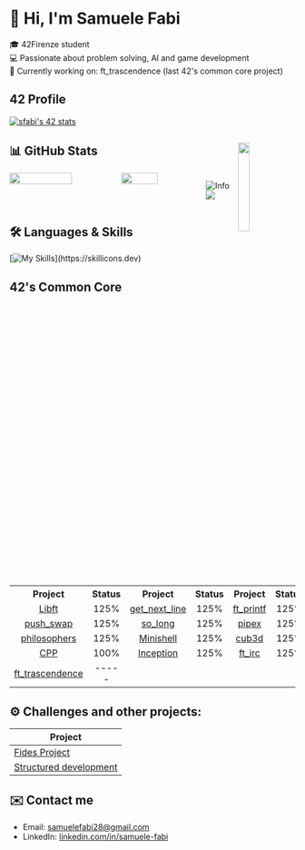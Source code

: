 # 👋 Hi, I'm Samuele Fabi

🎓 42Firenze student  
💻 Passionate about problem solving, AI and game development  
🌱 Currently working on: ft_trascendence (last 42's common core project)

## 42 Profile
[![sfabi's 42 stats](https://badge.mediaplus.ma/greenbinary/sfabi?1337Badge=off&UM6P=off)](https://github.com/oakoudad/badge42)

## 📊 GitHub Stats <img align="right" width="20%" src="https://komarev.com/ghpvc/?username=sfabi&label=PROFILE+VIEWS">
<div style="display: flex; justify-content: center;">
  <img width="56%" src="https://github-readme-stats.vercel.app/api?username=Sfabi28&theme=transparent&show_icons=true">
  <img width="42.5%" src="https://github-readme-stats.vercel.app/api/top-langs/?username=Sfabi28&theme=transparent&layout=compact">

  ![Info](https://github-profile-summary-cards.vercel.app/api/cards/profile-details?username=Sfabi28&theme=transparent)
  ![](https://github-profile-summary-cards.vercel.app/api/cards/productive-time?username=Sfabi28&theme=transparent)

</div>

## 🛠️ Languages & Skills
[![My Skills](https://skillicons.dev/icons?i=c,cpp,ts,py,lua,bash,linux,docker,git,github,vscode,)](https://skillicons.dev)
## 42's Common Core

<table>
  <tr>
    <th align="center">Project</th>
    <th align="center">Status</th>
    <th align="center">Project</th>
    <th align="center">Status</th>
    <th align="center">Project</th>
    <th align="center">Status</th>
  </tr>
  <tr>
    <td align="center"><a href="https://github.com/Sfabi28/Libft">Libft</a></td>
    <td align="center">125%</td>
    <td align="center"><a href="https://github.com/Sfabi28/gnl">get_next_line</a></td>
    <td align="center">125%</td>
    <td align="center"><a href="https://github.com/Sfabi28/Printf">ft_printf</a></td>
    <td align="center">125%</td>
  </tr>
  <tr>
    <td align="center"><a href="https://github.com/Sfabi28/Push_swap">push_swap</a></td>
    <td align="center">125%</td>
    <td align="center"><a href="https://github.com/Sfabi28/So_long">so_long</a></td>
    <td align="center">125%</td>
    <td align="center"><a href="https://github.com/Sfabi28/Pipex">pipex</a></td>
    <td align="center">125%</td>
  </tr>
  <tr>
    <td align="center"><a href="https://github.com/Sfabi28/Philopophers">philosophers</a></td>
    <td align="center">125%</td>
    <td align="center"><a href="https://github.com/Sfabi28/Minishell">Minishell</a></td>
    <td align="center">125%</td>
    <td align="center"><a href="https://github.com/Sfabi28/Cub3D">cub3d</a></td>
    <td align="center">125%</td>
  </tr>
  <tr>
    <td align="center"><a href="https://github.com/Sfabi28/CPP">CPP</a></td>
    <td align="center">100%</td>
    <td align="center"><a href="https://github.com/Sfabi28/Inception">Inception</a></td>
    <td align="center">125%</td>
    <td align="center"><a href="https://github.com/stescaro99/ft_irc">ft_irc</a></td>
    <td align="center">125%</td>
  </tr>
  <tr>
    <td align="center"><a href="https://github.com/stescaro99/ft_trascendence">ft_trascendence</a></td>
    <td align="center">-----</td>
    <td align="center"></td>
    <td align="center"></td>
    <td align="center"></td>
    <td align="center"></td>
  </tr>
</table>
 
## ⚙️ Challenges and other projects:

| Project         |
|-----------------|
| [Fides Project](https://github.com/Sfabi28/Fides-Project) |
| [Structured development](https://github.com/Sfabi28/42xunifi-structured-development-2025-sfabi) |

## ✉️ Contact me

- Email: [samuelefabi28@gmail.com](mailto:samuelefabi28@gmail.com)
- LinkedIn: [linkedin.com/in/samuele-fabi]([www.linkedin.com/in/samuelefabi](https://www.linkedin.com/in/samuelefabi/))
